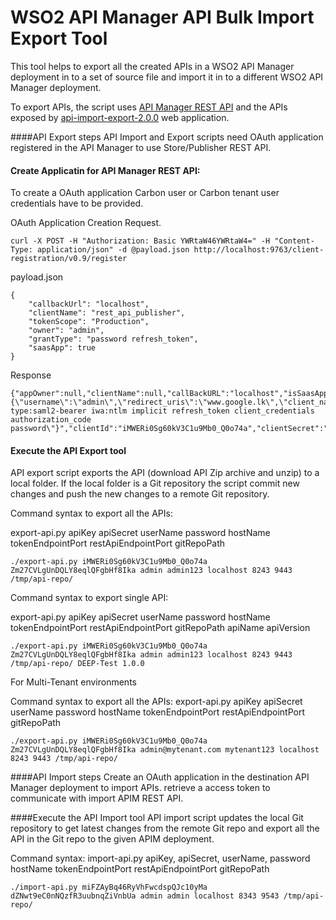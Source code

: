 # WSO2 API Manager API Bulk Import Export Tool

This tool helps to export all the created APIs in a WSO2 API Manager deployment in to a set of source file and import it in to a different WSO2 API Manager deployment.

To export APIs, the script uses [API Manager REST API](https://docs.wso2.com/display/AM200/Published+APIs) and the APIs exposed by [api-import-export-2.0.0](https://docs.wso2.com/display/AM200/Migrating+the+APIs+to+a+Different+Environment) web application.

####API Export steps
API Import and Export scripts need OAuth application registered in the API Manager to use Store/Publisher REST API.

#### Create Applicatin for API Manager REST API:
To create a OAuth application Carbon user or Carbon tenant user credentials have to be provided.

OAuth Application Creation Request.
```
curl -X POST -H "Authorization: Basic YWRtaW46YWRtaW4=" -H "Content-Type: application/json" -d @payload.json http://localhost:9763/client-registration/v0.9/register
```

payload.json
```
{
    "callbackUrl": "localhost",
    "clientName": "rest_api_publisher",
    "tokenScope": "Production",
    "owner": "admin",
    "grantType": "password refresh_token",
    "saasApp": true
}
```

Response
```
{"appOwner":null,"clientName":null,"callBackURL":"localhost","isSaasApplication":true,"jsonString":"{\"username\":\"admin\",\"redirect_uris\":\"www.google.lk\",\"client_name\":\"admin_rest_api_publisher\",\"grant_types\":\"urn:ietf:params:oauth:grant-type:saml2-bearer iwa:ntlm implicit refresh_token client_credentials authorization_code password\"}","clientId":"iMWERi0Sg60kV3C1u9Mb0_Q0o74a","clientSecret":"Zm27CVLgUnDQLY8eqlQFgbHf8Ika"}

```

#### Execute the API Export tool
API export script exports the API (download API Zip archive and unzip) to a local folder. If the local folder is a Git repository the script commit new changes and push the new changes to a remote Git repository.

Command syntax to export all the APIs: 

export-api.py apiKey apiSecret userName password hostName tokenEndpointPort restApiEndpointPort gitRepoPath
```
./export-api.py iMWERi0Sg60kV3C1u9Mb0_Q0o74a Zm27CVLgUnDQLY8eqlQFgbHf8Ika admin admin123 localhost 8243 9443 /tmp/api-repo/
```

Command syntax to export single API: 

export-api.py apiKey apiSecret userName password hostName tokenEndpointPort restApiEndpointPort gitRepoPath apiName apiVersion

```
./export-api.py iMWERi0Sg60kV3C1u9Mb0_Q0o74a Zm27CVLgUnDQLY8eqlQFgbHf8Ika admin admin123 localhost 8243 9443 /tmp/api-repo/ DEEP-Test 1.0.0
```

For Multi-Tenant environments

Command syntax to export all the APIs: export-api.py apiKey apiSecret userName password hostName tokenEndpointPort restApiEndpointPort gitRepoPath
```
./export-api.py iMWERi0Sg60kV3C1u9Mb0_Q0o74a Zm27CVLgUnDQLY8eqlQFgbHf8Ika admin@mytenant.com mytenant123 localhost 8243 9443 /tmp/api-repo/
```


####API Import steps
Create an OAuth application in the destination API Manager deployment to import APIs. retrieve a access token to communicate with import APIM REST API.

####Execute the API Import tool
API import script updates the local Git repository to get latest changes from the remote Git repo and export all the API in the Git repo to the given APIM deployment.

Command syntax: import-api.py apiKey, apiSecret, userName, password hostName tokenEndpointPort restApiEndpointPort gitRepoPath
```
./import-api.py miFZAyBq46RyVhFwcdspQJc10yMa dZNwt9eC0nNQzfR3uubnqZiVnbUa admin admin localhost 8343 9543 /tmp/api-repo/
```